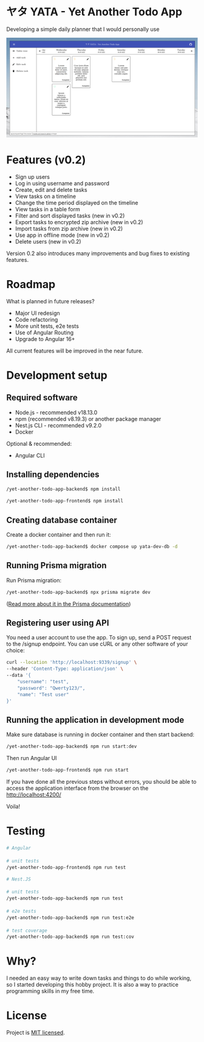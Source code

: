 # ヤタ YATA - Yet Another Todo App

Developing a simple daily planner that I would personally use</i>

![App with example tasks](/screenshot.png?raw=true "App with example tasks")

# Features (v0.2)

- Sign up users
- Log in using username and password
- Create, edit and delete tasks
- View tasks on a timeline
- Change the time period displayed on the timeline
- View tasks in a table form
- Filter and sort displayed tasks (new in v0.2)
- Export tasks to encrypted zip archive (new in v0.2)
- Import tasks from zip archive (new in v0.2)
- Use app in offline mode (new in v0.2)
- Delete users (new in v0.2)

Version 0.2 also introduces many improvements and bug fixes to existing features.

# Roadmap

What is planned in future releases?

- Major UI redesign
- Code refactoring
- More unit tests, e2e tests
- Use of Angular Routing
- Upgrade to Angular 16+

All current features will be improved in the near future.

# Development setup

## Required software

- Node.js - recommended v18.13.0
- npm (recommended v8.19.3) or another package manager
- Nest.js CLI - recommended v9.2.0
- Docker

Optional & recommended:

- Angular CLI

## Installing dependencies

```bash
/yet-another-todo-app-backend$ npm install
```
```bash
/yet-another-todo-app-frontend$ npm install
```

## Creating database container

Create a docker container and then run it:

```bash
/yet-another-todo-app-backend$ docker compose up yata-dev-db -d
```

## Running Prisma migration

Run Prisma migration:

```bash
/yet-another-todo-app-backend$ npx prisma migrate dev
```

([Read more about it in the Prisma documentation](https://www.prisma.io/docs/concepts/components/prisma-migrate/migrate-development-production))


## Registering user using API

You need a user account to use the app.
To sign up, send a POST request to the /signup endpoint.
You can use cURL or any other software of your choice:

```bash
curl --location 'http://localhost:9339/signup' \
--header 'Content-Type: application/json' \
--data '{
    "username": "test",
    "password": "Qwerty123/",
    "name": "Test user"
}'
```

## Running the application in development mode

Make sure database is running in docker container and then start backend:

```bash
/yet-another-todo-app-backend$ npm run start:dev
```

Then run Angular UI

```bash
/yet-another-todo-app-frontend$ npm run start
```

If you have done all the previous steps without errors, you should be able to access the application interface from the browser on the [http://localhost:4200/](http://localhost:4200/)

Voila!

# Testing

```bash
# Angular

# unit tests
/yet-another-todo-app-frontend$ npm run test
```

```bash
# Nest.JS

# unit tests
/yet-another-todo-app-backend$ npm run test

# e2e tests
/yet-another-todo-app-backend$ npm run test:e2e

# test coverage
/yet-another-todo-app-backend$ npm run test:cov
```

# Why?

I needed an easy way to write down tasks and things to do while working, so I started developing this hobby project.
It is also a way to practice programming skills in my free time.

# License

Project is [MIT licensed](LICENSE).